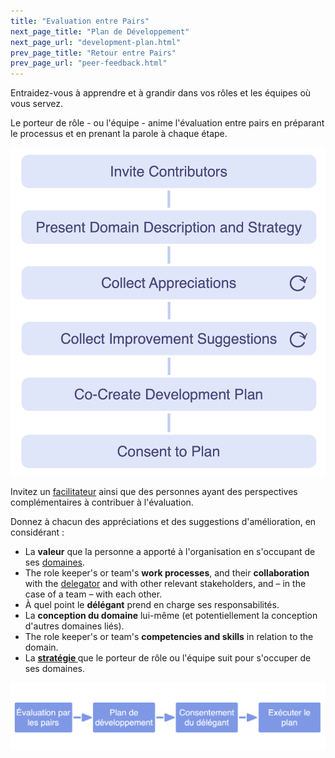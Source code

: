 ```yaml
---
title: "Evaluation entre Pairs"
next_page_title: "Plan de Développement"
next_page_url: "development-plan.html"
prev_page_title: "Retour entre Pairs"
prev_page_url: "peer-feedback.html"
---
```



<div class="card summary"><div class="card-body">Entraidez-vous à apprendre et à grandir dans vos rôles et les équipes où vous servez.
</div></div>

Le porteur de rôle - ou l'équipe - anime l'évaluation entre pairs en préparant le processus et en prenant la parole à chaque étape.

![Processus d'évaluation entre pairs](img/process/peer-review.png)

Invitez un [facilitateur](facilitate-meetings.html) ainsi que des personnes ayant des perspectives complémentaires à contribuer à l'évaluation.

Donnez à chacun des appréciations et des suggestions d'amélioration, en considérant :

- La **valeur** que la personne a apporté à l'organisation en s'occupant de ses <a href="glossary.html#entry-domain" class="glossary-tooltip" data-toggle="tooltip" title="Domaine: Une zone de responsabilité et d&#x27;autorité bien délimitée au sein d&#x27;une organisation.">domaines</a>.
- The role keeper's or team's **work processes**, and their **collaboration** with the <a href="glossary.html#entry-delegator" class="glossary-tooltip" data-toggle="tooltip" title="Délégant: Un individu ou un groupe déléguant la responsabilité d&#x27;un domaine à autrui.">delegator</a> and with other relevant stakeholders, and – in the case of a team – with each other.
- À quel point le **délégant** prend en charge ses responsabilités.
- La **conception du domaine** lui-même (et potentiellement la conception d'autres domaines liés).
- The role keeper's or team's **competencies and skills** in relation to the domain.
- La **<a href="glossary.html#entry-strategy" class="glossary-tooltip" data-toggle="tooltip" title="Stratégie: Une approche générale définissant comment créer de la valeur pour s&#x27;occuper avec succès d&#x27;un domaine.">stratégie </a>** que le porteur de rôle ou l'équipe suit pour s'occuper de ses domaines.

![L'amélioration continue des capacités des personnes à porter efficacement leurs rôles ou à collaborer en équipe](img/evolution/development-process.png)